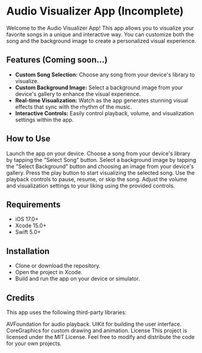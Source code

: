 # Audio Visualizer App (Incomplete)
Welcome to the Audio Visualizer App! This app allows you to visualize your favorite songs in a unique and interactive way. You can customize both the song and the background image to create a personalized visual experience.

## Features (Coming soon...)
- **Custom Song Selection:** Choose any song from your device's library to visualize.
- **Custom Background Image:** Select a background image from your device's gallery to enhance the visual experience.
- **Real-time Visualization:** Watch as the app generates stunning visual effects that sync with the rhythm of the music.
- **Interactive Controls:** Easily control playback, volume, and visualization settings within the app.
## How to Use
Launch the app on your device.
Choose a song from your device's library by tapping the "Select Song" button.
Select a background image by tapping the "Select Background" button and choosing an image from your device's gallery.
Press the play button to start visualizing the selected song.
Use the playback controls to pause, resume, or skip the song.
Adjust the volume and visualization settings to your liking using the provided controls.

## Requirements
- iOS 17.0+
- Xcode 15.0+
- Swift 5.0+
## Installation
- Clone or download the repository.
- Open the project in Xcode.
- Build and run the app on your device or simulator.
## Credits
This app uses the following third-party libraries:

AVFoundation for audio playback.
UIKit for building the user interface.
CoreGraphics for custom drawing and animation.
License
This project is licensed under the MIT License. Feel free to modify and distribute the code for your own projects.
